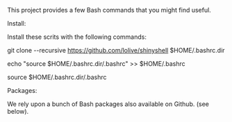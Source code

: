 This project provides a few Bash commands that you might find useful.

Install:

Install these scrits with the following commands:

git clone --recursive https://github.com/lolive/shinyshell $HOME/.bashrc.dir

echo "source $HOME/.bashrc.dir/.bashrc" >> $HOME/.bashrc

source $HOME/.bashrc.dir/.bashrc

Packages:

We rely upon a bunch of Bash packages also available on Github. (see below).

